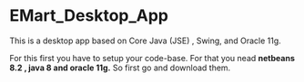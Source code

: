 # EMart_Desktop_App
This is a desktop app based on Core Java (JSE) , Swing, and Oracle 11g.

For this first you have to setup your code-base.
For that you nead <b>netbeans 8.2 , java 8 and oracle 11g.</b> So first go and download them.
